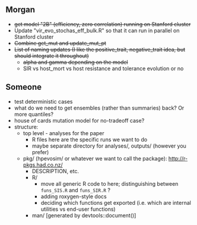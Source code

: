 ## Morgan

* ~~get model "2B" (efficiency, zero correlation) running on Stanford cluster~~
* Update "vir_evo_stochas_eff_bulk.R" so that it can run in parallel on Stanford cluster
* ~~Combine get_mut and update_mut_pt~~
* ~~List of naming updates (I like the positive_trait, negative_trait idea, but should integrate it throughout)~~
  - ~~alpha and gamma depending on the model~~
  - SIR vs host_mort vs host resistance and tolerance evolution or no

## Someone

* test deterministic cases
* what do we need to get ensembles (rather than summaries) back? Or more quantiles?
* house of cards mutation model for no-tradeoff case?
* structure:
    * top level - analyses for the paper
	    * R files here are the specific runs we want to do
		* maybe separate directory for analyses/, outputs/ (however you prefer)
	* pkg/ (hpevosim/ or whatever we want to call the package): http://r-pkgs.had.co.nz/
	    * DESCRIPTION, etc.
	    * R/  
		     * move all generic R code to here; distinguishing between `funs_SIS.R` and `funs_SIR.R` ?
             * adding roxygen-style docs
			 * deciding which functions get exported (i.e. which are internal utilities vs end-user functions)
		* man/ [generated by devtools::document()]

